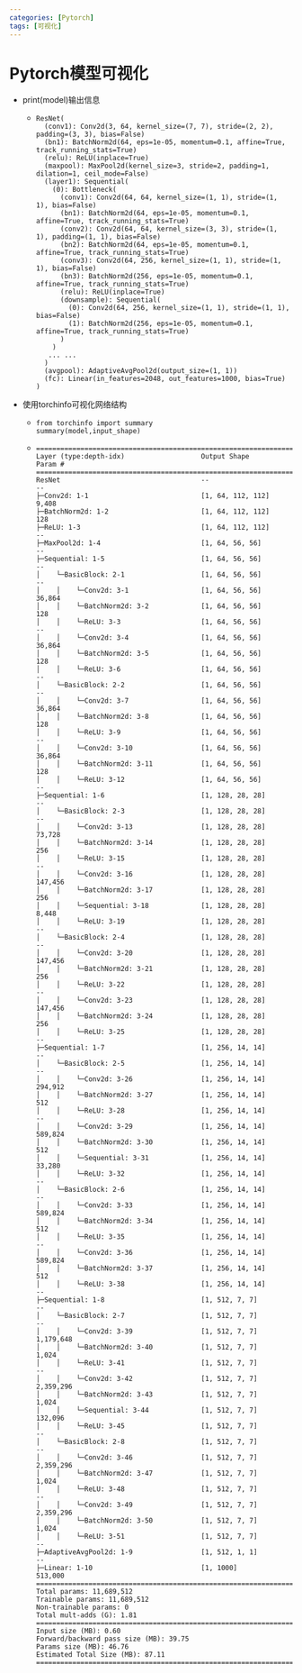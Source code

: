 ```yaml
---
categories: [Pytorch]
tags: [可视化]
---
```

# Pytorch模型可视化

- print(model)输出信息

  - ```
    ResNet(
      (conv1): Conv2d(3, 64, kernel_size=(7, 7), stride=(2, 2), padding=(3, 3), bias=False)
      (bn1): BatchNorm2d(64, eps=1e-05, momentum=0.1, affine=True, track_running_stats=True)
      (relu): ReLU(inplace=True)
      (maxpool): MaxPool2d(kernel_size=3, stride=2, padding=1, dilation=1, ceil_mode=False)
      (layer1): Sequential(
        (0): Bottleneck(
          (conv1): Conv2d(64, 64, kernel_size=(1, 1), stride=(1, 1), bias=False)
          (bn1): BatchNorm2d(64, eps=1e-05, momentum=0.1, affine=True, track_running_stats=True)
          (conv2): Conv2d(64, 64, kernel_size=(3, 3), stride=(1, 1), padding=(1, 1), bias=False)
          (bn2): BatchNorm2d(64, eps=1e-05, momentum=0.1, affine=True, track_running_stats=True)
          (conv3): Conv2d(64, 256, kernel_size=(1, 1), stride=(1, 1), bias=False)
          (bn3): BatchNorm2d(256, eps=1e-05, momentum=0.1, affine=True, track_running_stats=True)
          (relu): ReLU(inplace=True)
          (downsample): Sequential(
            (0): Conv2d(64, 256, kernel_size=(1, 1), stride=(1, 1), bias=False)
            (1): BatchNorm2d(256, eps=1e-05, momentum=0.1, affine=True, track_running_stats=True)
          )
        )
       ... ...
      )
      (avgpool): AdaptiveAvgPool2d(output_size=(1, 1))
      (fc): Linear(in_features=2048, out_features=1000, bias=True)
    )
    ```

- 使用torchinfo可视化网络结构

  - ```
    from torchinfo import summary
    summary(model,input_shape)
    ```

  - ```
    =========================================================================================
    Layer (type:depth-idx)                   Output Shape              Param #
    =========================================================================================
    ResNet                                   --                        --
    ├─Conv2d: 1-1                            [1, 64, 112, 112]         9,408
    ├─BatchNorm2d: 1-2                       [1, 64, 112, 112]         128
    ├─ReLU: 1-3                              [1, 64, 112, 112]         --
    ├─MaxPool2d: 1-4                         [1, 64, 56, 56]           --
    ├─Sequential: 1-5                        [1, 64, 56, 56]           --
    │    └─BasicBlock: 2-1                   [1, 64, 56, 56]           --
    │    │    └─Conv2d: 3-1                  [1, 64, 56, 56]           36,864
    │    │    └─BatchNorm2d: 3-2             [1, 64, 56, 56]           128
    │    │    └─ReLU: 3-3                    [1, 64, 56, 56]           --
    │    │    └─Conv2d: 3-4                  [1, 64, 56, 56]           36,864
    │    │    └─BatchNorm2d: 3-5             [1, 64, 56, 56]           128
    │    │    └─ReLU: 3-6                    [1, 64, 56, 56]           --
    │    └─BasicBlock: 2-2                   [1, 64, 56, 56]           --
    │    │    └─Conv2d: 3-7                  [1, 64, 56, 56]           36,864
    │    │    └─BatchNorm2d: 3-8             [1, 64, 56, 56]           128
    │    │    └─ReLU: 3-9                    [1, 64, 56, 56]           --
    │    │    └─Conv2d: 3-10                 [1, 64, 56, 56]           36,864
    │    │    └─BatchNorm2d: 3-11            [1, 64, 56, 56]           128
    │    │    └─ReLU: 3-12                   [1, 64, 56, 56]           --
    ├─Sequential: 1-6                        [1, 128, 28, 28]          --
    │    └─BasicBlock: 2-3                   [1, 128, 28, 28]          --
    │    │    └─Conv2d: 3-13                 [1, 128, 28, 28]          73,728
    │    │    └─BatchNorm2d: 3-14            [1, 128, 28, 28]          256
    │    │    └─ReLU: 3-15                   [1, 128, 28, 28]          --
    │    │    └─Conv2d: 3-16                 [1, 128, 28, 28]          147,456
    │    │    └─BatchNorm2d: 3-17            [1, 128, 28, 28]          256
    │    │    └─Sequential: 3-18             [1, 128, 28, 28]          8,448
    │    │    └─ReLU: 3-19                   [1, 128, 28, 28]          --
    │    └─BasicBlock: 2-4                   [1, 128, 28, 28]          --
    │    │    └─Conv2d: 3-20                 [1, 128, 28, 28]          147,456
    │    │    └─BatchNorm2d: 3-21            [1, 128, 28, 28]          256
    │    │    └─ReLU: 3-22                   [1, 128, 28, 28]          --
    │    │    └─Conv2d: 3-23                 [1, 128, 28, 28]          147,456
    │    │    └─BatchNorm2d: 3-24            [1, 128, 28, 28]          256
    │    │    └─ReLU: 3-25                   [1, 128, 28, 28]          --
    ├─Sequential: 1-7                        [1, 256, 14, 14]          --
    │    └─BasicBlock: 2-5                   [1, 256, 14, 14]          --
    │    │    └─Conv2d: 3-26                 [1, 256, 14, 14]          294,912
    │    │    └─BatchNorm2d: 3-27            [1, 256, 14, 14]          512
    │    │    └─ReLU: 3-28                   [1, 256, 14, 14]          --
    │    │    └─Conv2d: 3-29                 [1, 256, 14, 14]          589,824
    │    │    └─BatchNorm2d: 3-30            [1, 256, 14, 14]          512
    │    │    └─Sequential: 3-31             [1, 256, 14, 14]          33,280
    │    │    └─ReLU: 3-32                   [1, 256, 14, 14]          --
    │    └─BasicBlock: 2-6                   [1, 256, 14, 14]          --
    │    │    └─Conv2d: 3-33                 [1, 256, 14, 14]          589,824
    │    │    └─BatchNorm2d: 3-34            [1, 256, 14, 14]          512
    │    │    └─ReLU: 3-35                   [1, 256, 14, 14]          --
    │    │    └─Conv2d: 3-36                 [1, 256, 14, 14]          589,824
    │    │    └─BatchNorm2d: 3-37            [1, 256, 14, 14]          512
    │    │    └─ReLU: 3-38                   [1, 256, 14, 14]          --
    ├─Sequential: 1-8                        [1, 512, 7, 7]            --
    │    └─BasicBlock: 2-7                   [1, 512, 7, 7]            --
    │    │    └─Conv2d: 3-39                 [1, 512, 7, 7]            1,179,648
    │    │    └─BatchNorm2d: 3-40            [1, 512, 7, 7]            1,024
    │    │    └─ReLU: 3-41                   [1, 512, 7, 7]            --
    │    │    └─Conv2d: 3-42                 [1, 512, 7, 7]            2,359,296
    │    │    └─BatchNorm2d: 3-43            [1, 512, 7, 7]            1,024
    │    │    └─Sequential: 3-44             [1, 512, 7, 7]            132,096
    │    │    └─ReLU: 3-45                   [1, 512, 7, 7]            --
    │    └─BasicBlock: 2-8                   [1, 512, 7, 7]            --
    │    │    └─Conv2d: 3-46                 [1, 512, 7, 7]            2,359,296
    │    │    └─BatchNorm2d: 3-47            [1, 512, 7, 7]            1,024
    │    │    └─ReLU: 3-48                   [1, 512, 7, 7]            --
    │    │    └─Conv2d: 3-49                 [1, 512, 7, 7]            2,359,296
    │    │    └─BatchNorm2d: 3-50            [1, 512, 7, 7]            1,024
    │    │    └─ReLU: 3-51                   [1, 512, 7, 7]            --
    ├─AdaptiveAvgPool2d: 1-9                 [1, 512, 1, 1]            --
    ├─Linear: 1-10                           [1, 1000]                 513,000
    =========================================================================================
    Total params: 11,689,512
    Trainable params: 11,689,512
    Non-trainable params: 0
    Total mult-adds (G): 1.81
    =========================================================================================
    Input size (MB): 0.60
    Forward/backward pass size (MB): 39.75
    Params size (MB): 46.76
    Estimated Total Size (MB): 87.11
    =========================================================================================
    ```